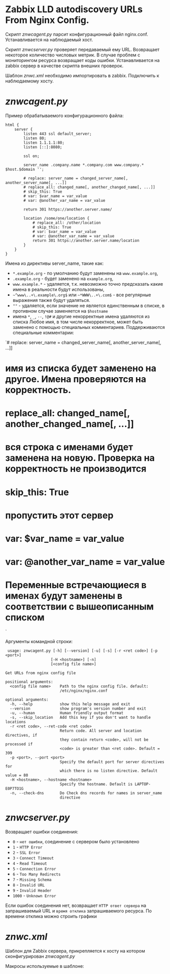 Zabbix LLD autodiscovery URLs From Nginx Config.
===
 Скрипт *znwcagent.py* парсит конфигурационный файл nginx.conf. 
 Устанавливается на наблюдаемый хост.

Скрипт *znwcserver.py* проверяет передаваемый ему URL. Возвращает
некоторое количество числовых метрик. В случае проблем с 
мониторингом ресурса возвращает коды ошибки.
Устанавливается на zabbix сервер в качестве скрипта внешних проверок.

Шаблон *znwc.xml* необходимо импортировать в zabbix.
Подключить к наблюдаемому хосту.

# *znwcagent.py*

Пример обрабатываемого конфигурационного файла:
    
    html {
        server {
            listen 443 ssl default_server;
            listen 80;
            listen 1.1.1.1:80;
            listen [::]:8080;

            ssl on;

            server_name .company.name *.company.com www.company.* $host.$domain '';

            # replace: server_name = changed_server_name[, another_server_name[, ...]]
            # replace_all: changed_name[, another_changed_name[, ...]]
            # skip_this: True
            # var: $var_name = var_value
            # var: @another_var_name = var_value
            
            return 301 https://another.server.name/

            location /some/one/location {
                # replace_all: /other/location
                # skip_this: True
                # var: $var_name = var_value
                # var: @another_var_name = var_value
                return 301 https://another.server.name/location
            }
        }
    }

Имена из директивы server_name, такие как:
* `*.example.org` - по умолчанию будут заменены на `www.example.org`,
* `.example.org` - будет заменено на `example.org`,
* `www.example.*` - удаляется, т.к. невозможно точно предсказать какие имена в реальности будут использованы,
* `~^www\..+\.example\.org$` или `~*WWW\..+\.com$` - все регулярные выражения также будут удаляться.
* `""` - удаляется, если значение не является единственным в списке, в противном случае заменяется на `$hostname`
* имена `*`, `_`, `--`, `!@#` и другие некорректные имена удаляются из списка
Любое имя, в том числе некорректное, может быть заменено с помощью специальных комментариев.
Поддерживаются специальные комментарии:

`# replace: server_name = changed_server_name[, another_server_name[, ...]]
# имя из списка будет заменено на другое. Имена проверяются на корректность.
# replace_all: changed_name[, another_changed_name[, ...]]
# вся строка с именами будет заменена на новую. Проверка на корректность не производится
# skip_this: True
# пропустить этот сервер
# var: $var_name = var_value
# var: @another_var_name = var_value
# Переменные встречающиеся в именах будут заменены в соответствии с вышеописанным списком
`
    

Аргументы командной строки:

     usage: znwcagent.py [-h] [--version] [-u] [-s] [-r <ret code>] [-p <port>]
                        [-H <hostname>] [-n]
                        [<config file name>]
    
    Get URLs from nginx config file
    
    positional arguments:
      <config file name>    Path to the nginx config file. default:
                            /etc/nginx/nginx.conf
    
    optional arguments:
      -h, --help            show this help message and exit
      --version             show program's version number and exit
      -u, --human           Human friendly output format
      -s, --skip_location   Add this key if you don't want to handle locations
      -r <ret code>, --ret-code <ret code>
                            Return code. All server and location directives, if
                            they contain return <code>, will not be processed if
                            <code> is greater than <ret code>. Default = 399
      -p <port>, --port <port>
                            Specify the default port for server directives for
                            which there is no listen directive. Default value = 80
      -H <hostname>, --hostname <hostname>
                            Specify the hostname. Default is LAPTOP-E0P7TO1G
      -n, --check-dns       Do Check dns records for names in server_name
                            directive

 # *znwcserver.py*

Возвращает ошибки соединения:
* `0` - `нет ошибки`, соединение с сервером было установлено
* `1` - `HTTP Error`
* `2` - `SSL Error`
* `3` - `Connect Timeout`
* `4` - `Read Timeout`
* `5` - `Connection Error`
* `6` - `Too Many Redirects`
* `7` - `Missing Schema`
* `8` - `Invalid URL`
* `9` - `Invalid Header`
* `1000` - `Unknown Error`

Если ошибок соединения нет, возвращает `HTTP ответ сервера` 
на запрашиваемый URL и `время отклика` запрашиваемого ресурса.
По времени отклика можно строить графики

# *znwc.xml*

Шаблон для Zabbix сервера, прикрепляется к хосту на котором сконфигурирован
*znwcagent.py*

Макросы используемые в шаблоне:

